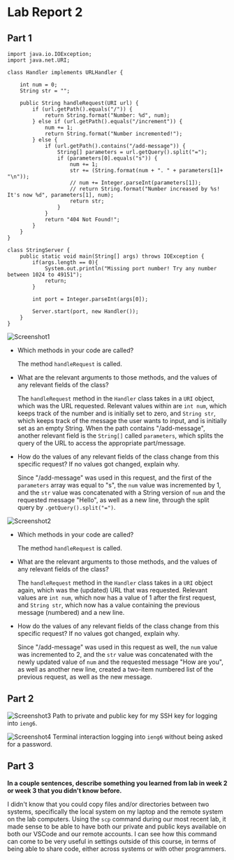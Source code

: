 # Lab Report 2

## Part 1

```
import java.io.IOException;
import java.net.URI;

class Handler implements URLHandler {
    
    int num = 0;
    String str = "";

    public String handleRequest(URI url) {
        if (url.getPath().equals("/")) {
            return String.format("Number: %d", num);
        } else if (url.getPath().equals("/increment")) {
            num += 1;
            return String.format("Number incremented!");
        } else {
            if (url.getPath().contains("/add-message")) {
                String[] parameters = url.getQuery().split("=");
                if (parameters[0].equals("s")) {
                    num += 1;
                    str += (String.format(num + ". " + parameters[1]+ "\n"));
                    // num += Integer.parseInt(parameters[1]);
                    // return String.format("Number increased by %s! It's now %d", parameters[1], num);
                    return str;
                }
            }
            return "404 Not Found!";
        }
    }
}

class StringServer {
    public static void main(String[] args) throws IOException {
        if(args.length == 0){
            System.out.println("Missing port number! Try any number between 1024 to 49151");
            return;
        }

        int port = Integer.parseInt(args[0]);

        Server.start(port, new Handler());
    }
}
```

![Screenshot1](/cse15l-lab-reports/LR2-1.png)

- Which methods in your code are called?

    The method `handleRequest` is called.

- What are the relevant arguments to those methods, and the values of any relevant fields of the class?

    The `handleRequest` method in the `Handler` class takes in a `URI` object, which was the URL requested. Relevant values within are `int num`, which keeps track of the number and is initially set to zero, and `String str`, which keeps track of the message the user wants to input, and is initially set as an empty String. When the path contains "/add-message", another relevant field is the `String[]` called `parameters`, which splits the query of the URL to access the appropriate part/message.

- How do the values of any relevant fields of the class change from this specific request? If no values got changed, explain why.

  Since "/add-message" was used in this request, and the first of the `parameters` array was equal to "s", the `num` value was incremented by 1, and the `str` value was concatenated with a String version of `num` and the requested message "Hello", as well as a new line, through the split query by `.getQuery().split("=")`.

![Screenshot2](/cse15l-lab-reports/LR2-2.png)

- Which methods in your code are called?

    The method `handleRequest` is called.

- What are the relevant arguments to those methods, and the values of any relevant fields of the class?

    The `handleRequest` method in the `Handler` class takes in a `URI` object again, which was the (updated) URL that was requested. Relevant values are `int num`, which now has a value of 1 after the first request, and `String str`, which now has a value containing the previous message (numbered) and a new line.
  
- How do the values of any relevant fields of the class change from this specific request? If no values got changed, explain why.

    Since "/add-message" was used in this request as well, the `num` value was incremented to 2, and the `str` value was concatenated with the newly updated value of `num` and the requested message "How are you", as well as another new line, created a two-item numbered list of the previous request, as well as the new message.

## Part 2

![Screenshot3](/cse15l-lab-reports/LR2-4.png)
Path to private and public key for my SSH key for logging into `ieng6`.


![Screenshot4](/cse15l-lab-reports/LR2-3.png)
Terminal interaction logging into `ieng6` without being asked for a password.

## Part 3

**In a couple sentences, describe something you learned from lab in week 2 or week 3 that you didn't know before.**

I didn't know that you could copy files and/or directories between two systems, specifically the local system on my laptop and the remote system on the lab computers. Using the `scp` command during our most recent lab, it made sense to be able to have both our private and public keys available on both our VSCode and our remote accounts. I can see how this command can come to be very useful in settings outside of this course, in terms of being able to share code, either across systems or with other programmers. 
